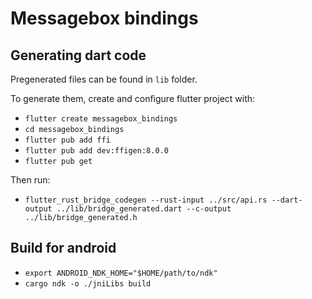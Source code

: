 # Messagebox bindings

## Generating dart code

Pregenerated files can be found in `lib` folder.

To generate them, create and configure flutter project with:

- `flutter create messagebox_bindings`
- `cd messagebox_bindings` 
- `flutter pub add ffi` 
- `flutter pub add dev:ffigen:8.0.0`
- `flutter pub get`

Then run:
- `flutter_rust_bridge_codegen --rust-input ../src/api.rs --dart-output ../lib/bridge_generated.dart --c-output ../lib/bridge_generated.h`

## Build for android

- `export ANDROID_NDK_HOME="$HOME/path/to/ndk"`
- `cargo ndk -o ./jniLibs build`